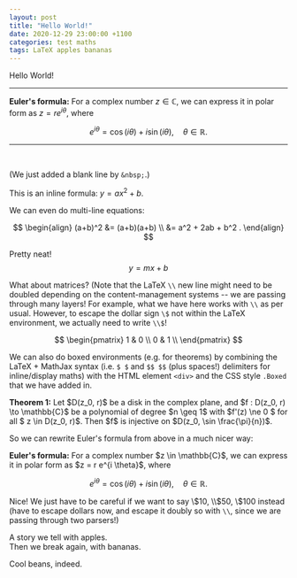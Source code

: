 ```yaml
---
layout: post
title: "Hello World!"
date: 2020-12-29 23:00:00 +1100
categories: test maths
tags: LaTeX apples bananas
---
```


Hello World!

---

**Euler's formula:** For a complex number $z \in \mathbb{C}$, we can express it in polar form as $z = r e^{i \theta}$, where

$$
e^{i\theta} = \cos(i\theta) + i \sin(i\theta) , \quad \theta \in \mathbb{R} .
$$

---

&nbsp;

(We just added a blank line by `&nbsp;`.)

This is an inline formula: $y = ax^2 + b$.

We can even do multi-line equations:

$$
\begin{align}
(a+b)^2
	&= (a+b)(a+b) \\
	&= a^2 + 2ab + b^2 .
\end{align}
$$

Pretty neat!
$$
y = mx + b
$$

What about matrices? (Note that the LaTeX `\\` new line might need to be doubled depending on the content-management systems -- we are passing through many layers! For example, what we have here works with `\\` as per usual. However, to escape the dollar sign `\$` not within the LaTeX environment, we actually need to write `\\$`!  

$$
\begin{pmatrix}
1 & 0 \\
0 & 1 \\
\end{pmatrix}
$$

We can also do boxed environments (e.g. for theorems) by combining the LaTeX + MathJax syntax (i.e. `$ $` and `$$ $$` (plus spaces!) delimiters for inline/display maths)  with the HTML element `<div>` and the CSS style `.Boxed` that we have added in.

<div class="Boxed">
<b>Theorem 1:</b>
Let $D(z_0, r)$ be a disk in the complex plane, and $f : D(z_0, r) \to \mathbb{C}$ be a polynomial of degree $n \geq 1$ with $f'(z) \ne 0 $ for all $ z \in D(z_0, r)$. Then $f$ is injective on $D(z_0, \sin \frac{\pi}{n})$.
</div>

So we can rewrite Euler's formula from above in a much nicer way:

<div class="Boxed">
<b>Euler's formula:</b>
For a complex number $z \in \mathbb{C}$, we can express it in polar form as $z = r e^{i \theta}$, where

$$
e^{i\theta} = \cos(i\theta) + i \sin(i\theta) , \quad \theta \in \mathbb{R} .
$$

</div>

Nice! We just have to be careful if we want to say \\$10, \\$50, \\$100 instead (have to escape dollars now, and escape it doubly so with `\\`, since we are passing through two parsers!)

<div class="Boxed">
A story we tell with apples.
<br>
Then we break again, with bananas.
</div>

Cool beans, indeed.